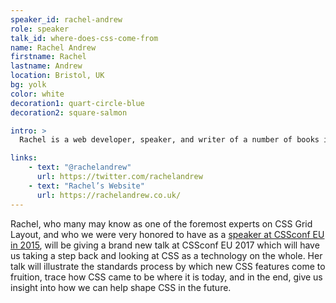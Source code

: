 ```yaml
---
speaker_id: rachel-andrew
role: speaker
talk_id: where-does-css-come-from
name: Rachel Andrew
firstname: Rachel
lastname: Andrew
location: Bristol, UK
bg: yolk
color: white
decoration1: quart-circle-blue
decoration2: square-salmon

intro: >
  Rachel is a web developer, speaker, and writer of a number of books including <a href="https://rachelandrew.co.uk/books/the-profitable-side-project">The Profitable Side Project Handbook</a>. She is Managing Director at <a href="http://www.edgeofmyseat.com/">edgeofmyseat.com</a>, who build — among other things — a CMS called <a href="https://grabaperch.com/">Perch</a>.

links:
    - text: "@rachelandrew"
      url: https://twitter.com/rachelandrew
    - text: "Rachel’s Website"
      url: https://rachelandrew.co.uk/
---
```


<p>
Rachel, who many may know as one of the foremost experts on CSS Grid Layout, and who we were very honored to have as a <a href="https://www.youtube.com/watch?v=GRexIOtGhBU">speaker at CSSconf EU in 2015</a>, will be giving a brand new talk at CSSconf EU 2017 which will have us taking a step back and looking at CSS as a technology on the whole. Her talk will illustrate the standards process by which new CSS features come to fruition, trace how CSS came to be where it is today, and in the end, give us insight into how we can help shape CSS in the future.
</p>
